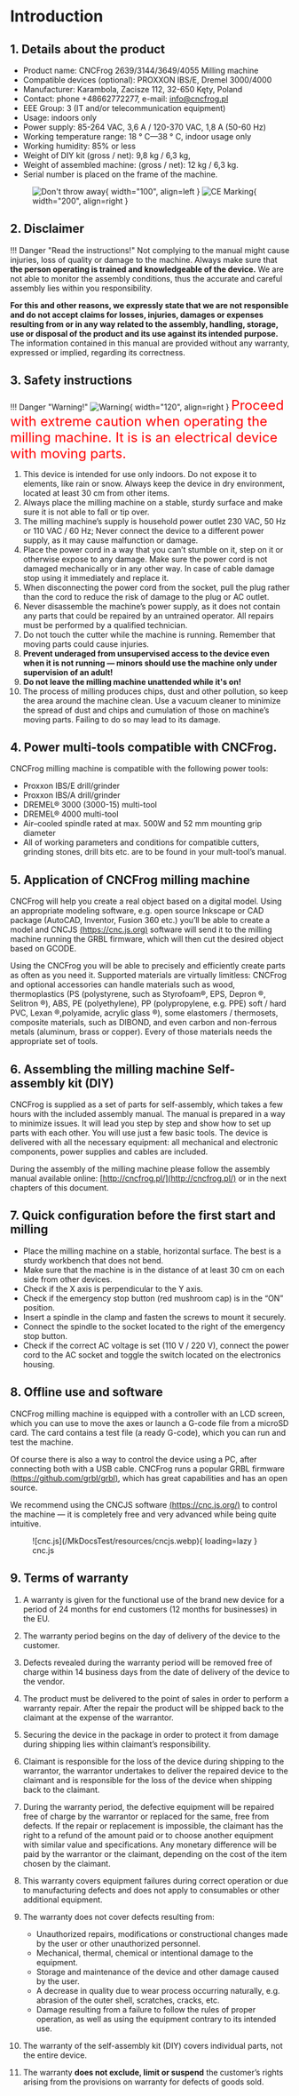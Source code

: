 # Introduction

## 1. Details about the product
* Product name: CNCFrog 2639/3144/3649/4055 Milling machine
* Compatible devices (optional): PROXXON IBS/E, Dremel 3000/4000
* Manufacturer: Karambola, Zacisze 112, 32-650 Kęty, Poland
* Contact: phone +48662772277, e-mail: info@cncfrog.pl
* EEE Group: 3 (IT and/or telecommunication equipment)
* Usage: indoors only
* Power supply: 85-264 VAC, 3,6 A / 120-370 VAC, 1,8 A (50-60 Hz)
* Working temperature range: 18 ° C—38 ° C, indoor usage only
* Working humidity: 85% or less
* Weight of DIY kit (gross / net): 9,8 kg / 6,3 kg,
* Weight of assembled machine: (gross / net): 12 kg / 6,3 kg.
* Serial number is placed on the frame of the machine.
  
<figure markdown>

![Don't throw away](/MkDocsTest/resources/WEEE_symbol_vectors.svg){ width="100", align=left }
![CE Marking](/MkDocsTest/resources/CEMarking.svg){ width="200", align=right }

</figure>

## 2. Disclaimer

!!! Danger "Read the instructions!"
    Not complying to the manual might cause injuries, loss of quality or damage to the machine. Always make sure that __the person operating is trained and knowledgeable of the device.__ We are not able to monitor the assembly conditions, thus the accurate and careful assembly lies within you responsibility.

__For this and other reasons, we expressly state that we are not responsible and do not accept claims for losses, injuries, damages or expenses resulting from or in any way related to the assembly, handling, storage, use or disposal of the product and its use against its intended purpose.__ The information contained in this manual are provided without any warranty, expressed or implied, regarding its correctness.

## 3. Safety instructions

!!! Danger "Warning!"
    ![Warning](/MkDocsTest/resources/warningOutline.svg){ width="120", align=right }
    <font size=5 color=red> Proceed with extreme caution when operating the milling machine. It is is an electrical device with moving parts.</font>

1. This device is intended for use only indoors. Do not expose it to elements, like rain or snow. Always keep the device in dry environment, located at least 30 cm from other items.
2. Always place the milling machine on a stable, sturdy surface and make sure it is not able to fall or tip over.
3. The milling machine’s supply is household power outlet 230 VAC, 50 Hz or 110 VAC / 60 Hz; Never connect the device to a different power supply, as it may cause malfunction or damage.
4. Place the power cord in a way that you can’t stumble on it, step on it or otherwise expose to any damage. Make sure the power cord is not damaged mechanically or in any other way. In case of cable damage stop using it immediately and replace it.
5. When disconnecting the power cord from the socket, pull the plug rather than the cord to reduce the risk of damage to the plug or AC outlet.
6. Never disassemble the machine’s power supply, as it does not contain any parts that could be repaired by an untrained operator. All repairs must be performed by a qualified technician.
7. Do not touch the cutter while the machine is running. Remember that moving parts could cause injuries.
8. __Prevent underaged from unsupervised access to the device even when it is not running — minors should use the machine only under supervision of an adult!__
9. __Do not leave the milling machine unattended while it's on!__
10. The process of milling produces chips, dust and other pollution, so keep the area around the machine clean. Use a vacuum cleaner to minimize the spread of dust and chips and cumulation of those on machine’s moving parts. Failing to do so may lead to its damage.

## 4. Power multi-tools compatible with CNCFrog.

CNCFrog milling machine is compatible with the following power tools:

* Proxxon IBS/E drill/grinder
* Proxxon IBS/A drill/grinder
* DREMEL® 3000 (3000-15) multi-tool
* DREMEL® 4000 multi-tool
* Air–cooled spindle rated at max. 500W and 52 mm mounting grip diameter
* All of working parameters and conditions for compatible cutters, grinding stones, drill bits etc. are to be found in your mult-tool’s manual.

## 5. Application of CNCFrog milling machine

CNCFrog will help you create a real object based on a digital model. Using an appropriate modeling software, e.g. open source Inkscape or CAD package (AutoCAD, Inventor, Fusion 360 etc.) you’ll be able to create a model and CNCJS [(https://cnc.js.org)](https://cnc.js.org) software will send it to the milling machine running the GRBL firmware, which will then cut the desired object based on GCODE.

Using the CNCFrog you will be able to precisely and efficiently create parts as often as you need it. Supported materials are virtually limitless: CNCFrog and optional accessories can handle materials such as wood, thermoplastics (PS (polystyrene, such as Styrofoam®, EPS, Depron ®, Selitron ®), ABS, PE (polyethylene), PP (polypropylene, e.g. PPE) soft / hard PVC, Lexan ®,polyamide, acrylic glass ®), some elastomers / thermosets, composite materials, such as DIBOND, and even carbon and non-ferrous metals (aluminum, brass or copper). Every of those materials needs the appropriate set of tools.

## 6. Assembling the milling machine Self-assembly kit (DIY)

CNCFrog is supplied as a set of parts for self-assembly, which takes a few hours with the included assembly manual. The manual is prepared in a way to minimize issues. It will lead you step by step and show how to set up parts with each other. You will use just a few basic tools. The device is delivered with all the necessary equipment: all mechanical and electronic components, power supplies and cables are included.

During the assembly of the milling machine please follow the assembly manual available online: [http://cncfrog.pl/](http://cncfrog.pl/) or in the next chapters of this document.

## 7. Quick configuration before the first start and milling

* Place the milling machine on a stable, horizontal surface. The best is a sturdy workbench that does not bend.
* Make sure that the machine is in the distance of at least 30 cm on each side from other devices.
* Check if the X axis is perpendicular to the Y axis.
* Check if the emergency stop button (red mushroom cap) is in the “ON” position.
* Insert a spindle in the clamp and fasten the screws to mount it securely.
* Connect the spindle to the socket located to the right of the emergency stop button.
* Check if the correct AC voltage is set (110 V / 220 V), connect the power cord to the AC socket and toggle the switch located on the electronics housing.

## 8. Offline use and software 

CNCFrog milling machine is equipped with a controller with an LCD screen, which you can use to move the axes or launch a G-code file from a microSD card. The card contains a test file (a ready G-code), which you can run and test the machine.

Of course there is also a way to control the device using a PC, after connecting both with a USB cable. CNCFrog runs a popular GRBL firmware [(https://github.com/grbl/grbl)](https://github.com/grbl/grbl), which has great capabilities and has an open source.

We recommend using the CNCJS software [(https://cnc.js.org/)](https://cnc.js.org/) to control the machine — it is completely free and very advanced while being quite intuitive.

<figure markdown>
![cnc.js](/MkDocsTest/resources/cncjs.webp){ loading=lazy }
<figcaption>cnc.js</figcaption>
</figure>

## 9. Terms of warranty

1. A warranty is given for the functional use of the brand new device for a period of 24 months for end customers (12 months for businesses) in the EU.

2. The warranty period begins on the day of delivery of the device to the customer.

3. Defects revealed during the warranty period will be removed free of charge within 14 business days from the date of delivery of the device to the vendor.

4. The product must be delivered to the point of sales in order to perform a warranty repair. After the repair the product will be shipped back to the claimant at the expense of the warrantor.

5. Securing the device in the package in order to protect it from damage during shipping lies within claimant’s responsibility.

6. Claimant is responsible for the loss of the device during shipping to the warrantor, the warrantor undertakes to deliver the repaired device to the claimant and is responsible for the loss of the device when shipping back to the claimant.

7. During the warranty period, the defective equipment will be repaired free of charge by the warrantor or replaced for the same, free from defects. If the repair or replacement is impossible, the claimant has the right to a refund of the amount paid or to choose another equipment with similar value and specifications. Any monetary difference will be paid by the warrantor or the claimant, depending on the cost of the item chosen by the claimant.

8. This warranty covers equipment failures during correct operation or due to manufacturing defects and does not apply to consumables or other additional equipment.

9. The warranty does not cover defects resulting from:

    * Unauthorized repairs, modifications or constructional changes made by the user or other unauthorized personnel.
    * Mechanical, thermal, chemical or intentional damage to the equipment.
    * Storage and maintenance of the device and other damage caused by the user.
    * A decrease in quality due to wear process occurring naturally, e.g. abrasion of the outer shell, scratches, cracks, etc.
    * Damage resulting from a failure to follow the rules of proper operation, as well as using the equipment contrary to its intended use.

10. The warranty of the self-assembly kit (DIY) covers individual parts, not the entire device. 
11. The warranty __does not exclude, limit or suspend__ the customer’s rights arising from the provisions on warranty for defects of goods sold.
